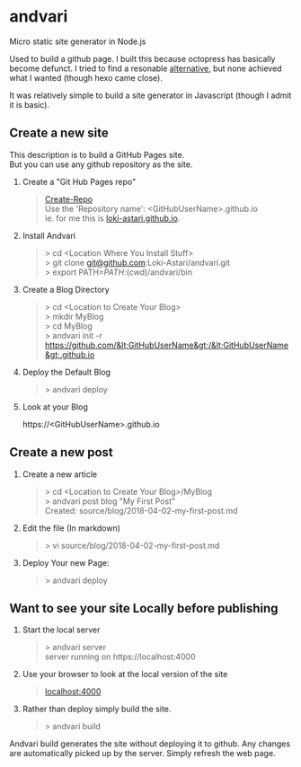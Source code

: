 # andvari
Micro static site generator in Node.js

Used to build a github page.
I built this because octopress has basically become defunct. I tried to find a resonable [alternative](https://www.staticgen.com/), but none achieved what I wanted (though hexo came close).

It was relatively simple to build a site generator in Javascript (though I admit it is basic).

## Create a new site

This description is to build a GitHub Pages site.  
But you can use any github repository as the site.

1. Create a "Git Hub Pages repo"

      > [Create-Repo](https://github.com/new)  
      > Use the 'Repository name': &lt;GitHubUserName&gt;.github.io  
      > ie. for me this is [loki-astari.github.io](https://github.com/Loki-Astari/loki-astari.github.io).  

2. Install Andvari

      > &gt; cd &lt;Location Where You Install Stuff&gt;  
      > &gt; git clone git@github.com:Loki-Astari/andvari.git  
      > &gt; export PATH=${PATH}:$(cwd)/andvari/bin  
      
3. Create a Blog Directory

      > &gt; cd &lt;Location to Create Your Blog&gt;  
      > &gt; mkdir MyBlog  
      > &gt; cd MyBlog  
      > &gt; andvari init -r https://github.com/&lt;GitHubUserName&gt;/&lt;GitHubUserName&gt;.github.io  
      
4. Deploy the Default Blog

      > &gt; andvari deploy  
      
5. Look at your Blog

      https://&lt;GitHubUserName&gt;.github.io  

## Create a new post

1. Create a new article

      > &gt; cd &lt;Location to Create Your Blog&gt;/MyBlog  
      > &gt; andvari post blog "My First Post"  
      > Created: source/blog/2018-04-02-my-first-post.md  
      
2. Edit the file (In markdown)

      > &gt; vi source/blog/2018-04-02-my-first-post.md  
      
3. Deploy Your new Page:

      > &gt; andvari deploy  
      
## Want to see your site Locally before publishing

1. Start the local server

      > &gt; andvari server  
      > server running on https://localhost:4000  
      
2. Use your browser to look at the local version of the site

      > [localhost:4000](https://localhost:4000)  
      
3. Rather than deploy simply build the site.

      > &gt; andvari build  

Andvari build generates the site without deploying it to github. Any changes are automatically picked up by the server. Simply refresh the web page.
